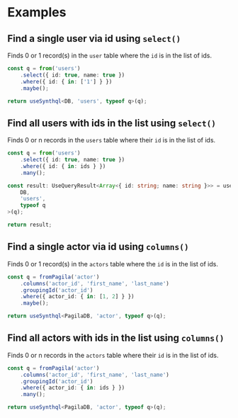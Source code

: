 # Examples

## Find a single user via id using `select()`

Finds 0 or 1 record(s) in the `user` table where the `id` is in the list of ids.

```ts
const q = from('users')
    .select({ id: true, name: true })
    .where({ id: { in: ['1'] } })
    .maybe();

return useSynthql<DB, 'users', typeof q>(q);
```

## Find all users with ids in the list using `select()`

Finds 0 or n records in the `users` table where their `id` is in the list of ids.

```ts
const q = from('users')
    .select({ id: true, name: true })
    .where({ id: { in: ids } })
    .many();

const result: UseQueryResult<Array<{ id: string; name: string }>> = useSynthql<
    DB,
    'users',
    typeof q
>(q);

return result;
```

## Find a single actor via id using `columns()`

Finds 0 or 1 record(s) in the `actors` table where the `id` is in the list of ids.

```ts
const q = fromPagila('actor')
    .columns('actor_id', 'first_name', 'last_name')
    .groupingId('actor_id')
    .where({ actor_id: { in: [1, 2] } })
    .maybe();

return useSynthql<PagilaDB, 'actor', typeof q>(q);
```

## Find all actors with ids in the list using `columns()`

Finds 0 or n records in the `actors` table where their `id` is in the list of ids.

```ts
const q = fromPagila('actor')
    .columns('actor_id', 'first_name', 'last_name')
    .groupingId('actor_id')
    .where({ actor_id: { in: ids } })
    .many();

return useSynthql<PagilaDB, 'actor', typeof q>(q);
```
